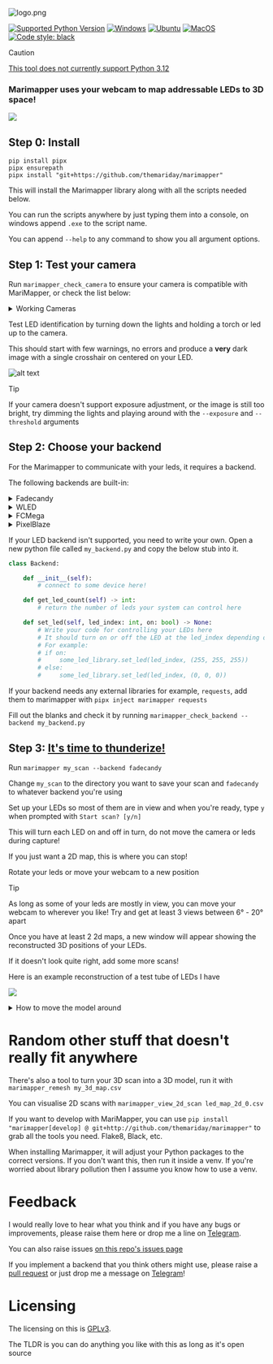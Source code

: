 ![logo.png](docs/images/logo.png)

[![Supported Python Version](https://img.shields.io/badge/python-3.9%20%7C%203.10%20%7C%203.11-blue)]()
[![Windows](https://github.com/TheMariday/MariMapper/actions/workflows/test_windows.yml/badge.svg)](https://github.com/TheMariday/MariMapper/actions/workflows/test_windows.yml)
[![Ubuntu](https://github.com/TheMariday/MariMapper/actions/workflows/test_ubuntu.yml/badge.svg)](https://github.com/TheMariday/MariMapper/actions/workflows/test_ubuntu.yml)
[![MacOS](https://github.com/TheMariday/MariMapper/actions/workflows/test_mac.yml/badge.svg)](https://github.com/TheMariday/MariMapper/actions/workflows/test_mac.yml)
[![Code style: black](https://img.shields.io/badge/code%20style-black-000000.svg)](https://github.com/psf/black)

> [!CAUTION]
> [This tool does not currently support Python 3.12](https://github.com/TheMariday/marimapper/issues/27)


### Marimapper uses your webcam to map addressable LEDs to 3D space!

![](docs/images/reconstruct_with_normals_and_strips.png)


## Step 0: Install

```shell
pip install pipx
pipx ensurepath
pipx install "git+https://github.com/themariday/marimapper"
```

This will install the Marimapper library along with all the scripts needed below.

You can run the scripts anywhere by just typing them into a console, on windows append `.exe` to the script name.

You can append `--help` to any command to show you all argument options.

## Step 1: Test your camera

Run `marimapper_check_camera` to ensure your camera is compatible with MariMapper, or check the list below:

<details>

<summary>Working Cameras</summary>

- HP 4310 (settings may not revert)
- Logitech C920
- Dell Latitude 5521 built-in
- HP Envy x360 built-in 
- If your camera works, please drop me a line, so I can add it to the list!

</details>


Test LED identification by turning down the lights and holding a torch or led up to the camera.

This should start with few warnings, no errors and produce a **very** dark image
with a single crosshair on centered on your LED.


![alt text](docs/images/camera_check.png "Camera Check window")


> [!TIP]
> If your camera doesn't support exposure adjustment, or the image is still too bright, try dimming the lights and playing around with the `--exposure` and `--threshold` arguments

## Step 2: Choose your backend

For the Marimapper to communicate with your leds, it requires a backend.

The following backends are built-in:

<details>
<summary>Fadecandy</summary>

To use the Fadecandy backend, please ensure that you are running the Fadecandy server
A fork of the Fadecandy repo can be found [here](https://github.com/TheMariday/fadecandy)

</details>

<details>
<summary>WLED</summary>

More info can be found [here](https://kno.wled.ge/)

</details>

<details>
<summary>FCMega</summary>

This is a custom driver I've written for the Teensy 4.1 to drive up to 9600 leds.
Source code can be found [here](https://github.com/TheMariday/fcmega)

</details>

<details>
<summary>PixelBlaze</summary>

Using Pixelblaze as a backend requires you to upload the 
[marimapper.epe](marimapper/backends/pixelblaze/marimapper.epe) 
pattern to your pixelblaze using 
`marimapper_upload_to_pixelblaze` 
before running Marimapper.

</details>

If your LED backend isn't supported, you need to write your own.
Open a new python file called `my_backend.py` and copy the below stub into it.

```python
class Backend:

    def __init__(self):
        # connect to some device here!

    def get_led_count(self) -> int:
        # return the number of leds your system can control here

    def set_led(self, led_index: int, on: bool) -> None:
        # Write your code for controlling your LEDs here
        # It should turn on or off the LED at the led_index depending on the "on" variable
        # For example:
        # if on:
        #     some_led_library.set_led(led_index, (255, 255, 255))
        # else:
        #     some_led_library.set_led(led_index, (0, 0, 0))
```

If your backend needs any external libraries for example, `requests`, add them to marimapper with `pipx inject marimapper requests` 

Fill out the blanks and check it by running `marimapper_check_backend --backend my_backend.py`


## Step 3: [It's time to thunderize!](https://youtu.be/-5KJiHc3Nuc?t=121)

Run `marimapper my_scan --backend fadecandy`

Change `my_scan` to the directory you want to save your scan
and `fadecandy` to whatever backend you're using

Set up your LEDs so most of them are in view and when you're ready, type `y` when prompted with `Start scan? [y/n]`

This will turn each LED on and off in turn, do not move the camera or leds during capture!

If you just want a 2D map, this is where you can stop!

Rotate your leds or move your webcam to a new position

> [!TIP]
> As long as some of your leds are mostly in view, you can move your webcam to wherever you like!
> Try and get at least 3 views between 6° - 20° apart

Once you have at least 2 2d maps, a new window will appear showing the reconstructed 3D positions of your LEDs.

If it doesn't look quite right, add some more scans!

Here is an example reconstruction of a test tube of LEDs I have

![](docs/images/live_example.png)

<details>
<summary>How to move the model around</summary>

- Click and drag to rotate the model around. 
- Hold shift to roll the camera
- Use the scroll wheel to zoom in / out
- Use the `n` key to hide / show normals
- Use the `+` / `-` keys to increase / decrease point sizes
- Use `1`, `2` & `3` keys to change colour scheme
</details>

# Random other stuff that doesn't really fit anywhere

There's also a tool to turn your 3D scan into a 3D model, run it with `marimapper_remesh my_3d_map.csv`

You can visualise 2D scans with `marimapper_view_2d_scan led_map_2d_0.csv`

If you want to develop with MariMapper, you can use 
`pip install "marimapper[develop] @ git+http://github.com/themariday/marimapper"`
to grab all the tools you need. Flake8, Black, etc.

When installing Marimapper, it will adjust your Python packages to the correct versions. 
If you don't want this, then run it inside a venv.
If you're worried about library pollution then I assume you know how to use a venv.

# Feedback

I would really love to hear what you think and if you have any bugs or improvements, please raise them here or drop me a
line on [Telegram](https://t.me/themariday).

You can also raise issues [on this repo's issues page](https://github.com/TheMariday/marimapper/issues)

If you implement a backend that you think others might use, 
please raise a [pull request](https://github.com/TheMariday/marimapper/pulls) 
or just drop me a message on [Telegram](https://t.me/themariday)!

# Licensing

The licensing on this is [GPLv3](LICENSE).

The TLDR is you can do anything you like with this as long as it's open source
